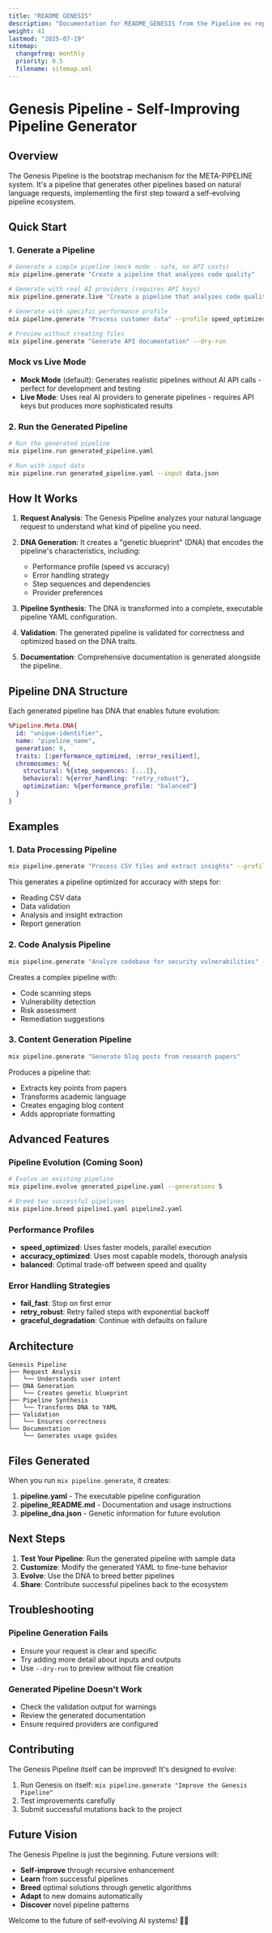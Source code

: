 ```yaml
---
title: "README GENESIS"
description: "Documentation for README_GENESIS from the Pipeline ex repository."
weight: 41
lastmod: "2025-07-19"
sitemap:
  changefreq: monthly
  priority: 0.5
  filename: sitemap.xml
---
```


# Genesis Pipeline - Self-Improving Pipeline Generator

## Overview

The Genesis Pipeline is the bootstrap mechanism for the META-PIPELINE system. It's a pipeline that generates other pipelines based on natural language requests, implementing the first step toward a self-evolving pipeline ecosystem.

## Quick Start

### 1. Generate a Pipeline

```bash
# Generate a simple pipeline (mock mode - safe, no API costs)
mix pipeline.generate "Create a pipeline that analyzes code quality"

# Generate with real AI providers (requires API keys)
mix pipeline.generate.live "Create a pipeline that analyzes code quality"

# Generate with specific performance profile
mix pipeline.generate "Process customer data" --profile speed_optimized

# Preview without creating files
mix pipeline.generate "Generate API documentation" --dry-run
```

### Mock vs Live Mode

- **Mock Mode** (default): Generates realistic pipelines without AI API calls - perfect for development and testing
- **Live Mode**: Uses real AI providers to generate pipelines - requires API keys but produces more sophisticated results

### 2. Run the Generated Pipeline

```bash
# Run the generated pipeline
mix pipeline.run generated_pipeline.yaml

# Run with input data
mix pipeline.run generated_pipeline.yaml --input data.json
```

## How It Works

1. **Request Analysis**: The Genesis Pipeline analyzes your natural language request to understand what kind of pipeline you need.

2. **DNA Generation**: It creates a "genetic blueprint" (DNA) that encodes the pipeline's characteristics, including:
   - Performance profile (speed vs accuracy)
   - Error handling strategy
   - Step sequences and dependencies
   - Provider preferences

3. **Pipeline Synthesis**: The DNA is transformed into a complete, executable pipeline YAML configuration.

4. **Validation**: The generated pipeline is validated for correctness and optimized based on the DNA traits.

5. **Documentation**: Comprehensive documentation is generated alongside the pipeline.

## Pipeline DNA Structure

Each generated pipeline has DNA that enables future evolution:

```elixir
%Pipeline.Meta.DNA{
  id: "unique-identifier",
  name: "pipeline_name",
  generation: 0,
  traits: [:performance_optimized, :error_resilient],
  chromosomes: %{
    structural: %{step_sequences: [...]},
    behavioral: %{error_handling: "retry_robust"},
    optimization: %{performance_profile: "balanced"}
  }
}
```

## Examples

### 1. Data Processing Pipeline

```bash
mix pipeline.generate "Process CSV files and extract insights" --profile accuracy_optimized
```

This generates a pipeline optimized for accuracy with steps for:
- Reading CSV data
- Data validation
- Analysis and insight extraction
- Report generation

### 2. Code Analysis Pipeline

```bash
mix pipeline.generate "Analyze codebase for security vulnerabilities" --complexity complex
```

Creates a complex pipeline with:
- Code scanning steps
- Vulnerability detection
- Risk assessment
- Remediation suggestions

### 3. Content Generation Pipeline

```bash
mix pipeline.generate "Generate blog posts from research papers"
```

Produces a pipeline that:
- Extracts key points from papers
- Transforms academic language
- Creates engaging blog content
- Adds appropriate formatting

## Advanced Features

### Pipeline Evolution (Coming Soon)

```bash
# Evolve an existing pipeline
mix pipeline.evolve generated_pipeline.yaml --generations 5

# Breed two successful pipelines
mix pipeline.breed pipeline1.yaml pipeline2.yaml
```

### Performance Profiles

- **speed_optimized**: Uses faster models, parallel execution
- **accuracy_optimized**: Uses most capable models, thorough analysis
- **balanced**: Optimal trade-off between speed and quality

### Error Handling Strategies

- **fail_fast**: Stop on first error
- **retry_robust**: Retry failed steps with exponential backoff
- **graceful_degradation**: Continue with defaults on failure

## Architecture

```
Genesis Pipeline
├── Request Analysis
│   └── Understands user intent
├── DNA Generation
│   └── Creates genetic blueprint
├── Pipeline Synthesis
│   └── Transforms DNA to YAML
├── Validation
│   └── Ensures correctness
└── Documentation
    └── Generates usage guides
```

## Files Generated

When you run `mix pipeline.generate`, it creates:

1. **pipeline.yaml** - The executable pipeline configuration
2. **pipeline_README.md** - Documentation and usage instructions
3. **pipeline_dna.json** - Genetic information for future evolution

## Next Steps

1. **Test Your Pipeline**: Run the generated pipeline with sample data
2. **Customize**: Modify the generated YAML to fine-tune behavior
3. **Evolve**: Use the DNA to breed better pipelines
4. **Share**: Contribute successful pipelines back to the ecosystem

## Troubleshooting

### Pipeline Generation Fails

- Ensure your request is clear and specific
- Try adding more detail about inputs and outputs
- Use `--dry-run` to preview without file creation

### Generated Pipeline Doesn't Work

- Check the validation output for warnings
- Review the generated documentation
- Ensure required providers are configured

## Contributing

The Genesis Pipeline itself can be improved! It's designed to evolve:

1. Run Genesis on itself: `mix pipeline.generate "Improve the Genesis Pipeline"`
2. Test improvements carefully
3. Submit successful mutations back to the project

## Future Vision

The Genesis Pipeline is just the beginning. Future versions will:

- **Self-improve** through recursive enhancement
- **Learn** from successful pipelines
- **Breed** optimal solutions through genetic algorithms
- **Adapt** to new domains automatically
- **Discover** novel pipeline patterns

Welcome to the future of self-evolving AI systems! 🧬🚀